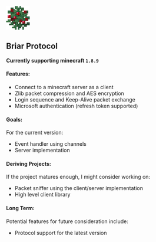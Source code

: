 <div align="left">
  <img src="assets/berries.png" alt="Briar logo" width="64" height="64">
</div>

## Briar Protocol

**Currently supporting minecraft `1.8.9`**

#### Features:

- Connect to a minecraft server as a client
- Zlib packet compression and AES encryption
- Login sequence and Keep-Alive packet exchange
- Microsoft authentication (refresh token supported)

#### Goals:

For the current version:

- Event handler using channels
- Server implementation

#### Deriving Projects:

If the project matures enough, I might consider working on:

- Packet sniffer using the client/server implementation
- High level client library

#### Long Term:

Potential features for future consideration include:

- Protocol support for the latest version
